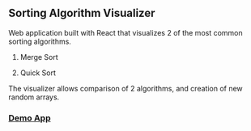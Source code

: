 ## Sorting Algorithm Visualizer

Web application built with React that visualizes 2 of the most common sorting algorithms.

 
1. Merge Sort
 
2. Quick Sort

The visualizer allows comparison of 2 algorithms, and creation of new random arrays. 


### [Demo App](https://raihanromzi.github.io/web-tubes-aka/#/doubleContainer)

